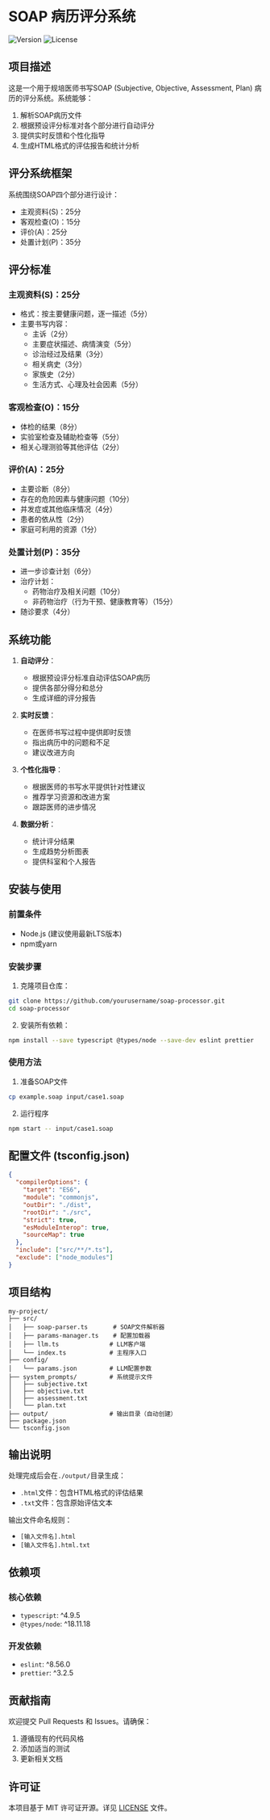 # SOAP 病历评分系统

![Version](https://img.shields.io/badge/version-1.0.0-blue)
![License](https://img.shields.io/badge/license-MIT-green)

## 项目描述

这是一个用于规培医师书写SOAP (Subjective, Objective, Assessment, Plan) 病历的评分系统。系统能够：

1. 解析SOAP病历文件
2. 根据预设评分标准对各个部分进行自动评分
3. 提供实时反馈和个性化指导
4. 生成HTML格式的评估报告和统计分析

## 评分系统框架

系统围绕SOAP四个部分进行设计：

- 主观资料(S)：25分
- 客观检查(O)：15分
- 评价(A)：25分
- 处置计划(P)：35分

## 评分标准

### 主观资料(S)：25分

- 格式：按主要健康问题，逐一描述（5分）
- 主要书写内容：
  - 主诉（2分）
  - 主要症状描述、病情演变（5分）
  - 诊治经过及结果（3分）
  - 相关病史（3分）
  - 家族史（2分）
  - 生活方式、心理及社会因素（5分）

### 客观检查(O)：15分

- 体检的结果（8分）
- 实验室检查及辅助检查等（5分）
- 相关心理测验等其他评估（2分）

### 评价(A)：25分

- 主要诊断（8分）
- 存在的危险因素与健康问题（10分）
- 并发症或其他临床情况（4分）
- 患者的依从性（2分）
- 家庭可利用的资源（1分）

### 处置计划(P)：35分

- 进一步诊查计划（6分）
- 治疗计划：
  - 药物治疗及相关问题（10分）
  - 非药物治疗（行为干预、健康教育等）（15分）
- 随诊要求（4分）

## 系统功能

1. **自动评分**：

   - 根据预设评分标准自动评估SOAP病历
   - 提供各部分得分和总分
   - 生成详细的评分报告

2. **实时反馈**：

   - 在医师书写过程中提供即时反馈
   - 指出病历中的问题和不足
   - 建议改进方向

3. **个性化指导**：

   - 根据医师的书写水平提供针对性建议
   - 推荐学习资源和改进方案
   - 跟踪医师的进步情况

4. **数据分析**：
   - 统计评分结果
   - 生成趋势分析图表
   - 提供科室和个人报告

## 安装与使用

### 前置条件

- Node.js (建议使用最新LTS版本)
- npm或yarn

### 安装步骤

1. 克隆项目仓库：

```bash
git clone https://github.com/yourusername/soap-processor.git
cd soap-processor
```

2. 安装所有依赖：

```bash
npm install --save typescript @types/node --save-dev eslint prettier
```

### 使用方法

1. 准备SOAP文件

```bash
cp example.soap input/case1.soap
```

2. 运行程序

```bash
npm start -- input/case1.soap
```

## 配置文件 (tsconfig.json)

```json
{
  "compilerOptions": {
    "target": "ES6",
    "module": "commonjs",
    "outDir": "./dist",
    "rootDir": "./src",
    "strict": true,
    "esModuleInterop": true,
    "sourceMap": true
  },
  "include": ["src/**/*.ts"],
  "exclude": ["node_modules"]
}
```

## 项目结构

```
my-project/
├── src/
│   ├── soap-parser.ts       # SOAP文件解析器
│   ├── params-manager.ts    # 配置加载器
│   ├── llm.ts              # LLM客户端
│   └── index.ts            # 主程序入口
├── config/
│   └── params.json         # LLM配置参数
├── system_prompts/         # 系统提示文件
│   ├── subjective.txt
│   ├── objective.txt
│   ├── assessment.txt
│   └── plan.txt
├── output/                 # 输出目录（自动创建）
├── package.json
└── tsconfig.json
```

## 输出说明

处理完成后会在`./output/`目录生成：

- `.html`文件：包含HTML格式的评估结果
- `.txt`文件：包含原始评估文本

输出文件命名规则：

- `[输入文件名].html`
- `[输入文件名].html.txt`

## 依赖项

### 核心依赖

- `typescript`: ^4.9.5
- `@types/node`: ^18.11.18

### 开发依赖

- `eslint`: ^8.56.0
- `prettier`: ^3.2.5

## 贡献指南

欢迎提交 Pull Requests 和 Issues。请确保：

1. 遵循现有的代码风格
2. 添加适当的测试
3. 更新相关文档

## 许可证

本项目基于 MIT 许可证开源。详见 [LICENSE](LICENSE) 文件。
